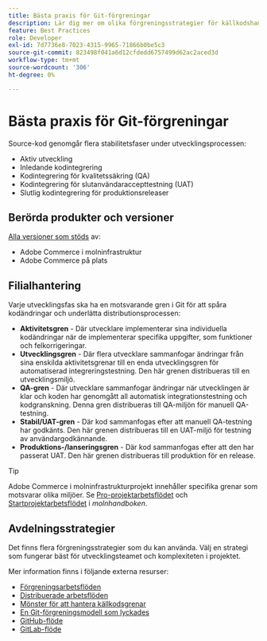```yaml
---
title: Bästa praxis för Git-förgreningar
description: Lär dig mer om olika förgreningsstrategier för källkodshantering.
feature: Best Practices
role: Developer
exl-id: 7d7736e8-7023-4315-9965-71866b0be5c3
source-git-commit: 823498f041a6d12cfdedd6757499d62ac2aced3d
workflow-type: tm+mt
source-wordcount: '306'
ht-degree: 0%

---
```


# Bästa praxis för Git-förgreningar

Source-kod genomgår flera stabilitetsfaser under utvecklingsprocessen:

- Aktiv utveckling
- Inledande kodintegrering
- Kodintegrering för kvalitetssäkring (QA)
- Kodintegrering för slutanvändaraccepttestning (UAT)
- Slutlig kodintegrering för produktionsreleaser

## Berörda produkter och versioner

[Alla versioner som stöds](../../../release/versions.md) av:

- Adobe Commerce i molninfrastruktur
- Adobe Commerce på plats

## Filialhantering

Varje utvecklingsfas ska ha en motsvarande gren i Git för att spåra kodändringar och underlätta distributionsprocessen:

- **Aktivitetsgren** - Där utvecklare implementerar sina individuella kodändringar när de implementerar specifika uppgifter, som funktioner och felkorrigeringar.
- **Utvecklingsgren** - Där flera utvecklare sammanfogar ändringar från sina enskilda aktivitetsgrenar till en enda utvecklingsgren för automatiserad integreringstestning. Den här grenen distribueras till en utvecklingsmiljö.
- **QA-gren** - Där utvecklare sammanfogar ändringar när utvecklingen är klar och koden har genomgått all automatisk integrationstestning och kodgranskning. Denna gren distribueras till QA-miljön för manuell QA-testning.
- **Stabil/UAT-gren** - Där kod sammanfogas efter att manuell QA-testning har godkänts. Den här grenen distribueras till en UAT-miljö för testning av användargodkännande.
- **Produktions-/lanseringsgren** - Där kod sammanfogas efter att den har passerat UAT. Den här grenen distribueras till produktion för en release.

>[!TIP]
>
>Adobe Commerce i molninfrastrukturprojekt innehåller specifika grenar som motsvarar olika miljöer. Se [Pro-projektarbetsflödet](https://experienceleague.adobe.com/docs/commerce-cloud-service/user-guide/architecture/pro-develop-deploy-workflow.html) och [Startprojektarbetsflödet](https://experienceleague.adobe.com/docs/commerce-cloud-service/user-guide/architecture/starter-develop-deploy-workflow.html) i _molnhandboken_.

## Avdelningsstrategier

Det finns flera förgreningsstrategier som du kan använda. Välj en strategi som fungerar bäst för utvecklingsteamet och komplexiteten i projektet.

Mer information finns i följande externa resurser:

- [Förgreningsarbetsflöden](https://git-scm.com/book/en/v2/Git-Branching-Branching-Workflows)
- [Distribuerade arbetsflöden](https://git-scm.com/book/en/v2/Distributed-Git-Distributed-Workflows)
- [Mönster för att hantera källkodsgrenar](https://martinfowler.com/articles/branching-patterns.html)
- [En Git-förgreningsmodell som lyckades](https://nvie.com/posts/a-successful-git-branching-model/)
- [GitHub-flöde](https://docs.github.com/en/get-started/quickstart/github-flow)
- [GitLab-flöde](https://about.gitlab.com/blog/2023/07/27/gitlab-flow-duo/)

